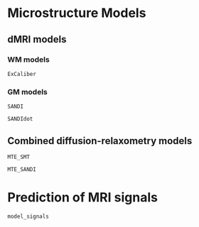 # Microstructure Models

## dMRI models

### WM models
```@docs
ExCaliber
```

### GM models
```@docs
SANDI
```

```@docs
SANDIdot
```

## Combined diffusion-relaxometry models

```@docs
MTE_SMT
```

```@docs
MTE_SANDI
```

# Prediction of MRI signals

```@docs
model_signals
```
